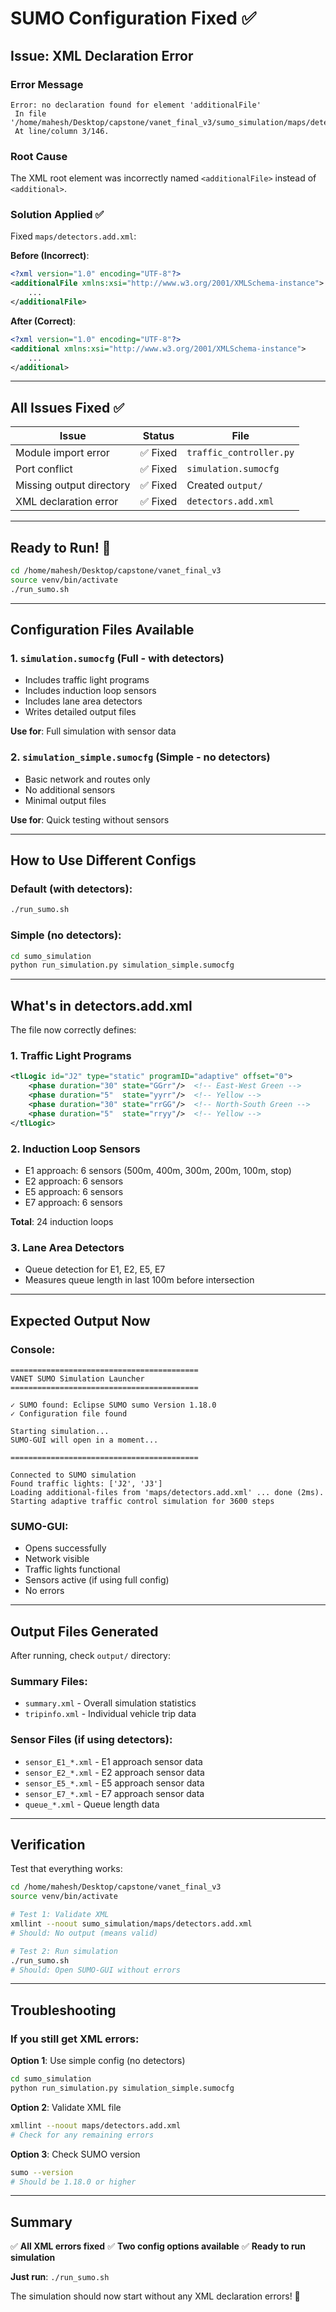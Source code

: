 # SUMO Configuration Fixed ✅

## Issue: XML Declaration Error

### Error Message
```
Error: no declaration found for element 'additionalFile'
 In file '/home/mahesh/Desktop/capstone/vanet_final_v3/sumo_simulation/maps/detectors.add.xml'
 At line/column 3/146.
```

### Root Cause
The XML root element was incorrectly named `<additionalFile>` instead of `<additional>`.

### Solution Applied ✅

Fixed `maps/detectors.add.xml`:

**Before (Incorrect)**:
```xml
<?xml version="1.0" encoding="UTF-8"?>
<additionalFile xmlns:xsi="http://www.w3.org/2001/XMLSchema-instance">
    ...
</additionalFile>
```

**After (Correct)**:
```xml
<?xml version="1.0" encoding="UTF-8"?>
<additional xmlns:xsi="http://www.w3.org/2001/XMLSchema-instance">
    ...
</additional>
```

---

## All Issues Fixed ✅

| Issue | Status | File |
|-------|--------|------|
| Module import error | ✅ Fixed | `traffic_controller.py` |
| Port conflict | ✅ Fixed | `simulation.sumocfg` |
| Missing output directory | ✅ Fixed | Created `output/` |
| XML declaration error | ✅ Fixed | `detectors.add.xml` |

---

## Ready to Run! 🚀

```bash
cd /home/mahesh/Desktop/capstone/vanet_final_v3
source venv/bin/activate
./run_sumo.sh
```

---

## Configuration Files Available

### 1. `simulation.sumocfg` (Full - with detectors)
- Includes traffic light programs
- Includes induction loop sensors
- Includes lane area detectors
- Writes detailed output files

**Use for**: Full simulation with sensor data

### 2. `simulation_simple.sumocfg` (Simple - no detectors)
- Basic network and routes only
- No additional sensors
- Minimal output files

**Use for**: Quick testing without sensors

---

## How to Use Different Configs

### Default (with detectors):
```bash
./run_sumo.sh
```

### Simple (no detectors):
```bash
cd sumo_simulation
python run_simulation.py simulation_simple.sumocfg
```

---

## What's in detectors.add.xml

The file now correctly defines:

### 1. Traffic Light Programs
```xml
<tlLogic id="J2" type="static" programID="adaptive" offset="0">
    <phase duration="30" state="GGrr"/>  <!-- East-West Green -->
    <phase duration="5"  state="yyrr"/>  <!-- Yellow -->
    <phase duration="30" state="rrGG"/>  <!-- North-South Green -->
    <phase duration="5"  state="rryy"/>  <!-- Yellow -->
</tlLogic>
```

### 2. Induction Loop Sensors
- E1 approach: 6 sensors (500m, 400m, 300m, 200m, 100m, stop)
- E2 approach: 6 sensors
- E5 approach: 6 sensors
- E7 approach: 6 sensors

**Total**: 24 induction loops

### 3. Lane Area Detectors
- Queue detection for E1, E2, E5, E7
- Measures queue length in last 100m before intersection

---

## Expected Output Now

### Console:
```
==========================================
VANET SUMO Simulation Launcher
==========================================

✓ SUMO found: Eclipse SUMO sumo Version 1.18.0
✓ Configuration file found

Starting simulation...
SUMO-GUI will open in a moment...

==========================================

Connected to SUMO simulation
Found traffic lights: ['J2', 'J3']
Loading additional-files from 'maps/detectors.add.xml' ... done (2ms).
Starting adaptive traffic control simulation for 3600 steps
```

### SUMO-GUI:
- Opens successfully
- Network visible
- Traffic lights functional
- Sensors active (if using full config)
- No errors

---

## Output Files Generated

After running, check `output/` directory:

### Summary Files:
- `summary.xml` - Overall simulation statistics
- `tripinfo.xml` - Individual vehicle trip data

### Sensor Files (if using detectors):
- `sensor_E1_*.xml` - E1 approach sensor data
- `sensor_E2_*.xml` - E2 approach sensor data
- `sensor_E5_*.xml` - E5 approach sensor data
- `sensor_E7_*.xml` - E7 approach sensor data
- `queue_*.xml` - Queue length data

---

## Verification

Test that everything works:

```bash
cd /home/mahesh/Desktop/capstone/vanet_final_v3
source venv/bin/activate

# Test 1: Validate XML
xmllint --noout sumo_simulation/maps/detectors.add.xml
# Should: No output (means valid)

# Test 2: Run simulation
./run_sumo.sh
# Should: Open SUMO-GUI without errors
```

---

## Troubleshooting

### If you still get XML errors:

**Option 1**: Use simple config (no detectors)
```bash
cd sumo_simulation
python run_simulation.py simulation_simple.sumocfg
```

**Option 2**: Validate XML file
```bash
xmllint --noout maps/detectors.add.xml
# Check for any remaining errors
```

**Option 3**: Check SUMO version
```bash
sumo --version
# Should be 1.18.0 or higher
```

---

## Summary

✅ **All XML errors fixed**
✅ **Two config options available**
✅ **Ready to run simulation**

**Just run**: `./run_sumo.sh`

The simulation should now start without any XML declaration errors! 🚦
